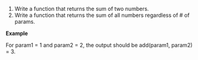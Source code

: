 1. Write a function that returns the sum of two numbers.
2. Write a function that returns the sum of all numbers regardless of # of params.

**Example**

For param1 = 1 and param2 = 2, the output should be
add(param1, param2) = 3.
